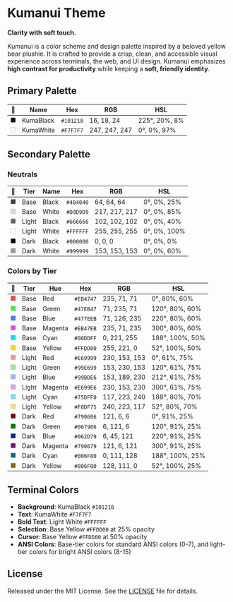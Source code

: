 # Kumanui Theme

**Clarity with soft touch.**

Kumanui is a color scheme and design palette inspired by a beloved yellow bear plushie. It is crafted to provide a crisp, clean, and accessible visual experience across terminals, the web, and UI design. Kumanui emphasizes **high contrast for productivity** while keeping a **soft, friendly identity**.


## Primary Palette

<!-- BEGIN:COLORS:PRIMARY (generated from tokens/colors.yaml) -->
| 🎨 | Name | Hex | RGB | HSL |
|---|------|-----|-----|-----|
| <img src="_assets/swatches/101218.svg" width="12" height="12" alt="#101218" /> | KumaBlack  | `#101218` | 16, 18, 24 | 225°, 20%, 8% |
| <img src="_assets/swatches/F7F7F7.svg" width="12" height="12" alt="#F7F7F7" /> | KumaWhite  | `#F7F7F7` | 247, 247, 247 | 0°, 0%, 97% |
<!-- END:COLORS:PRIMARY -->


## Secondary Palette

### Neutrals

<!-- BEGIN:COLORS:NEUTRALS (generated from tokens/colors.yaml) -->
| 🎨 | Tier | Name | Hex | RGB | HSL |
|---|------|------|-----|-----|-----|
| <img src="_assets/swatches/404040.svg" width="12" height="12" alt="#404040" /> | Base  | Black | `#404040` | 64, 64, 64 | 0°, 0%, 25% |
| <img src="_assets/swatches/D9D9D9.svg" width="12" height="12" alt="#D9D9D9" /> | Base  | White | `#D9D9D9` | 217, 217, 217 | 0°, 0%, 85% |
| <img src="_assets/swatches/666666.svg" width="12" height="12" alt="#666666" /> | Light | Black | `#666666` | 102, 102, 102 | 0°, 0%, 40% |
| <img src="_assets/swatches/FFFFFF.svg" width="12" height="12" alt="#FFFFFF" /> | Light | White | `#FFFFFF` | 255, 255, 255 | 0°, 0%, 100% |
| <img src="_assets/swatches/000000.svg" width="12" height="12" alt="#000000" /> | Dark  | Black | `#000000` | 0, 0, 0 | 0°, 0%, 0% |
| <img src="_assets/swatches/999999.svg" width="12" height="12" alt="#999999" /> | Dark  | White | `#999999` | 153, 153, 153 | 0°, 0%, 60% |
<!-- END:COLORS:NEUTRALS -->

### Colors by Tier

<!-- BEGIN:COLORS:TIERS (generated from tokens/colors.yaml) -->
| 🎨 | Tier | Hue | Hex | RGB | HSL |
|---|------|-----|-----|-----|-----|
| <img src="_assets/swatches/EB4747.svg" width="12" height="12" alt="#EB4747" /> | Base  | Red      | `#EB4747` | 235, 71, 71 | 0°, 80%, 60% |
| <img src="_assets/swatches/47EB47.svg" width="12" height="12" alt="#47EB47" /> | Base  | Green    | `#47EB47` | 71, 235, 71 | 120°, 80%, 60% |
| <img src="_assets/swatches/477EEB.svg" width="12" height="12" alt="#477EEB" /> | Base  | Blue     | `#477EEB` | 71, 126, 235 | 220°, 80%, 60% |
| <img src="_assets/swatches/EB47EB.svg" width="12" height="12" alt="#EB47EB" /> | Base  | Magenta  | `#EB47EB` | 235, 71, 235 | 300°, 80%, 60% |
| <img src="_assets/swatches/00DDFF.svg" width="12" height="12" alt="#00DDFF" /> | Base  | Cyan     | `#00DDFF` | 0, 221, 255 | 188°, 100%, 50% |
| <img src="_assets/swatches/FFDD00.svg" width="12" height="12" alt="#FFDD00" /> | Base  | Yellow   | `#FFDD00` | 255, 221, 0 | 52°, 100%, 50% |
| <img src="_assets/swatches/E69999.svg" width="12" height="12" alt="#E69999" /> | Light | Red      | `#E69999` | 230, 153, 153 | 0°, 61%, 75% |
| <img src="_assets/swatches/99E699.svg" width="12" height="12" alt="#99E699" /> | Light | Green    | `#99E699` | 153, 230, 153 | 120°, 61%, 75% |
| <img src="_assets/swatches/99BDE6.svg" width="12" height="12" alt="#99BDE6" /> | Light | Blue     | `#99BDE6` | 153, 189, 230 | 212°, 61%, 75% |
| <img src="_assets/swatches/E699E6.svg" width="12" height="12" alt="#E699E6" /> | Light | Magenta  | `#E699E6` | 230, 153, 230 | 300°, 61%, 75% |
| <img src="_assets/swatches/75DFF0.svg" width="12" height="12" alt="#75DFF0" /> | Light | Cyan     | `#75DFF0` | 117, 223, 240 | 188°, 80%, 70% |
| <img src="_assets/swatches/F0DF75.svg" width="12" height="12" alt="#F0DF75" /> | Light | Yellow   | `#F0DF75` | 240, 223, 117 | 52°, 80%, 70% |
| <img src="_assets/swatches/790606.svg" width="12" height="12" alt="#790606" /> | Dark  | Red      | `#790606` | 121, 6, 6 | 0°, 91%, 25% |
| <img src="_assets/swatches/067906.svg" width="12" height="12" alt="#067906" /> | Dark  | Green    | `#067906` | 6, 121, 6 | 120°, 91%, 25% |
| <img src="_assets/swatches/062D79.svg" width="12" height="12" alt="#062D79" /> | Dark  | Blue     | `#062D79` | 6, 45, 121 | 220°, 91%, 25% |
| <img src="_assets/swatches/790679.svg" width="12" height="12" alt="#790679" /> | Dark  | Magenta  | `#790679` | 121, 6, 121 | 300°, 91%, 25% |
| <img src="_assets/swatches/006F80.svg" width="12" height="12" alt="#006F80" /> | Dark  | Cyan     | `#006F80` | 0, 111, 128 | 188°, 100%, 25% |
| <img src="_assets/swatches/806F00.svg" width="12" height="12" alt="#806F00" /> | Dark  | Yellow   | `#806F00` | 128, 111, 0 | 52°, 100%, 25% |
<!-- END:COLORS:TIERS -->


## Terminal Colors

<!-- BEGIN:TERMINAL (generated from tokens/colors.yaml) -->
- **Background**: KumaBlack `#101218`
- **Text**: KumaWhite `#F7F7F7`
- **Bold Text**: Light White `#FFFFFF`
- **Selection**: Base Yellow `#FFDD00` at 25% opacity
- **Cursor**: Base Yellow `#FFDD00` at 50% opacity
- **ANSI Colors**: Base-tier colors for standard ANSI colors (0-7), and light-tier colors for bright ANSI colors (8-15)
<!-- END:TERMINAL -->


## License
Released under the MIT License. See the [LICENSE](LICENSE) file for details.
